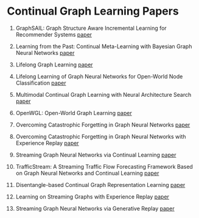 # Continual Graph Learning Papers

1. GraphSAIL: Graph Structure Aware Incremental Learning for Recommender Systems [paper](https://dl.acm.org/doi/pdf/10.1145/3340531.3412754)

2. Learning from the Past: Continual Meta-Learning with Bayesian Graph Neural Networks [paper](https://ojs.aaai.org/index.php/AAAI/article/download/5942/5798)

3. Lifelong Graph Learning [paper](https://openaccess.thecvf.com/content/CVPR2022/papers/Wang_Lifelong_Graph_Learning_CVPR_2022_paper.pdf)

4. Lifelong Learning of Graph Neural Networks for Open-World Node Classification [paper](https://ieeexplore.ieee.org/iel7/9533266/9533267/09533412.pdf)

5. Multimodal Continual Graph Learning with Neural Architecture Search [paper](https://dl.acm.org/doi/pdf/10.1145/3485447.3512176)

6. OpenWGL: Open-World Graph Learning [paper](https://ieeexplore.ieee.org/iel7/9338245/9338248/09338284.pdf)

7. Overcoming Catastrophic Forgetting in Graph Neural Networks [paper](https://ojs.aaai.org/index.php/AAAI/article/view/17049/16856)

8. Overcoming Catastrophic Forgetting in Graph Neural Networks with Experience Replay [paper](https://ojs.aaai.org/index.php/AAAI/article/view/16602/16409)

9. Streaming Graph Neural Networks via Continual Learning [paper](https://dl.acm.org/doi/pdf/10.1145/3340531.3411963)

10. TrafficStream: A Streaming Traffic Flow Forecasting Framework Based on Graph Neural Networks and Continual Learning [paper](https://arxiv.org/pdf/2106.06273)

11. Disentangle-based Continual Graph Representation Learning [paper](https://arxiv.org/pdf/2010.02565)

12. Learning on Streaming Graphs with Experience Replay [paper](https://dl.acm.org/doi/pdf/10.1145/3477314.3507113)

13. Streaming Graph Neural Networks via Generative Replay [paper](https://dl.acm.org/doi/pdf/10.1145/3534678.3539336)



 

